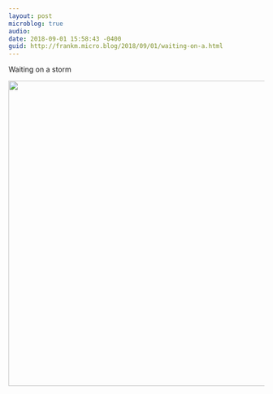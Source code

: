 ```yaml
---
layout: post
microblog: true
audio: 
date: 2018-09-01 15:58:43 -0400
guid: http://frankm.micro.blog/2018/09/01/waiting-on-a.html
---
```

Waiting on a storm

<img src="http://frankmcpherson.blog/uploads/2018/8ef0bc44e0.jpg" width="600" height="600" />
